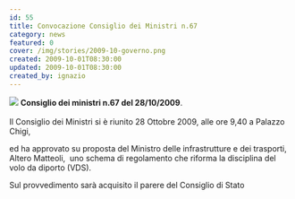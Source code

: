 ```yaml
---
id: 55
title: Convocazione Consiglio dei Ministri n.67
category: news
featured: 0
cover: /img/stories/2009-10-governo.png
created: 2009-10-01T08:30:00
updated: 2009-10-01T08:30:00
created_by: ignazio
---
```


<img class="float-start mr-3 w-[250px]" src="/img/stories/2009-10-governo.png"/>
<strong>Consiglio dei ministri n.67 del 28/10/2009</strong>.
<br/><br/>
Il Consiglio dei Ministri si è riunito 28 Ottobre 2009, alle ore 9,40 a Palazzo Chigi,

ed ha approvato su proposta del Ministro delle infrastrutture e dei trasporti, Altero Matteoli,  uno schema di regolamento che riforma la disciplina del volo da diporto (VDS).

Sul provvedimento sarà acquisito il parere del Consiglio di Stato
